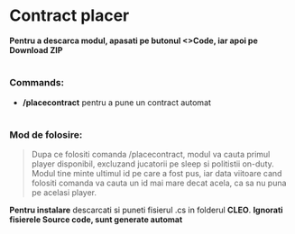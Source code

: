 # Contract placer
**Pentru a descarca modul, apasati pe butonul <>Code, iar apoi pe Download ZIP**
#

### Commands: 

- **/placecontract** pentru a pune un contract automat

#
### Mod de folosire:
> Dupa ce folositi comanda /placecontract, modul va cauta primul player disponibil, excluzand jucatorii pe sleep si politistii on-duty.
> Modul tine minte ultimul id pe care a fost pus, iar data viitoare cand folositi comanda va cauta un id mai mare decat acela, ca sa nu puna pe acelasi player.


**Pentru instalare** descarcati si puneti fisierul .cs in folderul **CLEO**. 
**Ignorati fisierele Source code, sunt generate automat**
